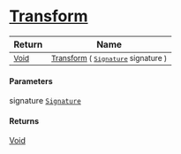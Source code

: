 # [Transform](./SimpleRenderingTransformation-100663461.md)



| Return | Name | 
| --- | --- | 
| <sub>[Void](https://docs.microsoft.com/en-us/dotnet/api/System.Void)</sub>| <sub>[Transform](./SimpleRenderingTransformation-100663461.md) ( [`Signature`](./../Signature.md) signature )</sub>| <br>


#### Parameters
 signature  [`Signature`](./../Signature.md)
#### Returns
[Void](https://docs.microsoft.com/en-us/dotnet/api/System.Void)